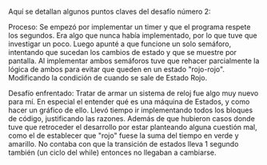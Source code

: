 Aquí se detallan algunos puntos claves del desafío número 2:

Proceso: Se empezó por implementar un timer y que el programa respete los segundos. Era algo que nunca había implementado, por lo que tuve que investigar un poco. Luego apunté a que funcione un solo semáforo, intentando que sucedan los cambios de estado y que se muestre por pantalla. 
Al implementar ambos semáforos tuve que rehacer parcialmente la lógica de ambos para evitar que queden en un estado "rojo-rojo". Modificando la condición de cuando se sale de Estado Rojo.

Desafío enfrentado: Tratar de armar un sistema de reloj fue algo muy nuevo para mí. En especial el entender qué es una máquina de Estados, y como hacer un gráfico de ello. Llevó tiempo ir implementando todos los bloques de código, justificando las razones. Además de que hubieron casos donde tuve que retroceder el desarrollo por estar planteando alguna cuestión mal, como el de establecer que "rojo" fuese la suma del tiempo en verde y amarillo. No contaba con que la transición de estados lleva 1 segundo también (un ciclo del while) entonces no llegaban a cambiarse.